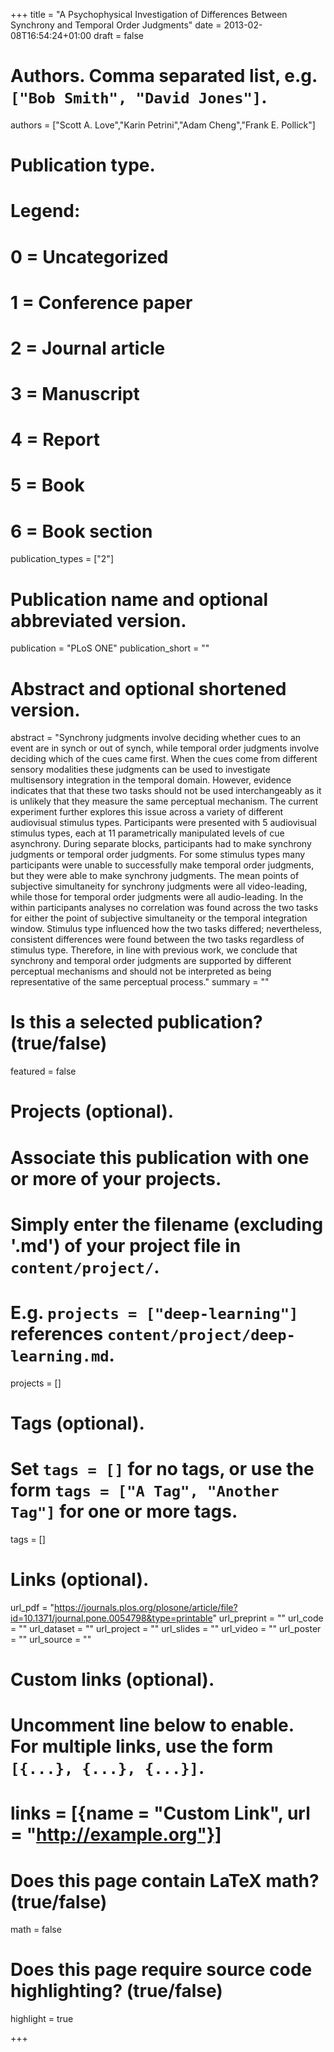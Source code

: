+++
title = "A Psychophysical Investigation of Differences Between Synchrony and Temporal Order Judgments"
date = 2013-02-08T16:54:24+01:00
draft = false

# Authors. Comma separated list, e.g. `["Bob Smith", "David Jones"]`.
authors = ["Scott A. Love","Karin Petrini","Adam Cheng","Frank E. Pollick"]

# Publication type.
# Legend:
# 0 = Uncategorized
# 1 = Conference paper
# 2 = Journal article
# 3 = Manuscript
# 4 = Report
# 5 = Book
# 6 = Book section
publication_types = ["2"]

# Publication name and optional abbreviated version.
publication = "PLoS ONE"
publication_short = ""

# Abstract and optional shortened version.
abstract = "Synchrony judgments involve deciding whether cues to an event are in synch or out of synch, while temporal order judgments involve deciding which of the cues came first. When the cues come from different sensory modalities these judgments can be used to investigate multisensory integration in the temporal domain. However, evidence indicates that that these two tasks should not be used interchangeably as it is unlikely that they measure the same perceptual mechanism. The current experiment further explores this issue across a variety of different audiovisual stimulus types. Participants were presented with 5 audiovisual stimulus types, each at 11 parametrically manipulated levels of cue asynchrony. During separate blocks, participants had to make synchrony judgments or temporal order judgments. For some stimulus types many participants were unable to successfully make temporal order judgments, but they were able to make synchrony judgments. The mean points of subjective simultaneity for synchrony judgments were all video-leading, while those for temporal order judgments were all audio-leading. In the within participants analyses no correlation was found across the two tasks for either the point of subjective simultaneity or the temporal integration window. Stimulus type influenced how the two tasks differed; nevertheless, consistent differences were found between the two tasks regardless of stimulus type. Therefore, in line with previous work, we conclude that synchrony and temporal order judgments are supported by different perceptual mechanisms and should not be interpreted as being representative of the same perceptual process."
summary = ""

# Is this a selected publication? (true/false)
featured = false

# Projects (optional).
#   Associate this publication with one or more of your projects.
#   Simply enter the filename (excluding '.md') of your project file in `content/project/`.
#   E.g. `projects = ["deep-learning"]` references `content/project/deep-learning.md`.
projects = []

# Tags (optional).
#   Set `tags = []` for no tags, or use the form `tags = ["A Tag", "Another Tag"]` for one or more tags.
tags = []

# Links (optional).
url_pdf = "https://journals.plos.org/plosone/article/file?id=10.1371/journal.pone.0054798&type=printable"
url_preprint = ""
url_code = ""
url_dataset = ""
url_project = ""
url_slides = ""
url_video = ""
url_poster = ""
url_source = ""

# Custom links (optional).
#   Uncomment line below to enable. For multiple links, use the form `[{...}, {...}, {...}]`.
# links = [{name = "Custom Link", url = "http://example.org"}]

# Does this page contain LaTeX math? (true/false)
math = false

# Does this page require source code highlighting? (true/false)
highlight = true

+++
